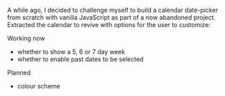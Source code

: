 A while ago, I decided to challenge myself to build a calendar date-picker from scratch with vanilla JavaScript as part of a now abandoned project. Extracted the calendar to revive with options for the user to customize:

Working now
   - whether to show a 5, 6 or 7 day week
   - whether to enable past dates to be selected
   
 Planned
   - colour scheme
   
  




